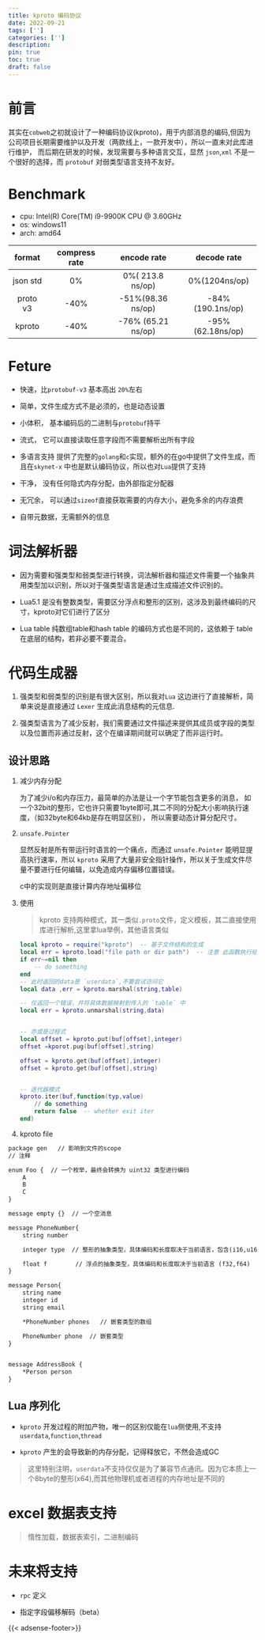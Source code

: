 ```yaml
---
title: kproto 编码协议
date: 2022-09-21
tags: ['']
categories: ['']
description: 
pin: true
toc: true
draft: false
---
```


# 前言

其实在`cobweb`之初就设计了一种编码协议(kproto)，用于内部消息的编码,但因为公司项目长期需要维护以及开发（两款线上，一款开发中），所以一直未对此库进行维护，
而后期在研发的时候，发现需要与多种语言交互，显然 `json`,`xml` 不是一个很好的选择，而 `protobuf` 对弱类型语言支持不友好。

# Benchmark

- cpu: Intel(R) Core(TM) i9-9900K CPU @ 3.60GHz
- os: windows11
- arch: amd64

format|compress rate|encode rate|decode rate
|:-:|:-:|:-:|:-:|
json std|0%|0%( 213.8 ns/op)|0%(1204ns/op)
proto v3|-40%|-51%(98.36 ns/op)|-84%(190.1ns/op)
kproto|-40%|-76% (65.21 ns/op)|-95%(62.18ns/op)

<!--more-->

# Feture

+ 快速，比`protobuf-v3` 基本高出 `20%`左右

+ 简单，文件生成方式不是必须的，也是动态设置

+ 小体积， 基本编码后的二进制与`protobuf`持平

+ 流式， 它可以直接读取任意字段而不需要解析出所有字段

+ 多语言支持 提供了完整的`golang`和`c`实现，额外的在go中提供了文件生成，而且在`skynet-x` 中也是默认编码协议，所以也对`Lua`提供了支持

+ 干净， 没有任何隐式内存分配，由外部指定分配器

+ 无冗余， 可以通过`sizeof`直接获取需要的内存大小，避免多余的内存浪费

+ 自带元数据，无需额外的信息

# 词法解析器

+ 因为需要和强类型和弱类型进行转换，词法解析器和描述文件需要一个抽象共用类型加以识别，所以对于强类型语言是通过生成描述文件识别的。

+ Lua5.1 是没有整数类型，需要区分浮点和整形的区别，这涉及到最终编码的尺寸，kproto对它们进行了区分

+ Lua table 纯数组table和hash table 的编码方式也是不同的，这依赖于 table 在底层的结构，若非必要不要混合。


# 代码生成器
    
1. 强类型和弱类型的识别是有很大区别，所以我对`Lua` 这边进行了直接解析，简单来说是直接通过 `Lexer` 生成此消息结构的元信息.

2. 强类型语言为了减少反射，我们需要通过文件描述来提供其成员或字段的类型以及位置而非通过反射，这个在编译期间就可以确定了而非运行时。



## 设计思路

1. 减少内存分配

    为了减少i/o和内存压力，最简单的办法是让一个字节能包含更多的消息， 如一个32bit的整形，它也许只需要1byte即可,其二不同的分配大小影响执行速度，（如32byte和64kb是存在明显区别），
    所以需要动态计算分配尺寸。

2. `unsafe.Pointer`
    
    显然反射是所有带运行时语言的一个痛点，而通过 `unsafe.Pointer` 能明显提高执行速率，所以 `kproto` 采用了大量非安全指针操作，所以关于生成文件尽量不要进行任何编辑，以免造成内存偏移位置错误。

    c中的实现则是直接计算内存地址偏移位


3. 使用

    > kproto 支持两种模式，其一类似`.proto`文件，定义模板，其二直接使用库进行解析,这里拿lua举例，其他语言类似

    ```lua
    local kproto = require("kproto")  -- 基于文件结构的生成
    local err = kproto.load("file path or dir path")  -- 注意 此函数执行结果在当前节点是共享的，所以只需要加载一次，并返回一个错误（string）
    if err~=nil then
        -- do something
    end
    -- 此时返回的data是 `userdata`,不要尝试访问它
    local data ,err = kproto.marshal(string,table)

    -- 仅返回一个错误，并将具体数据映射到传入的 `table` 中
    local err = kproto.unmarshal(string,data)  


    -- 亦或是过程式
    local offset = kproto.put(buf[offset],integer)
    offset =kporot.pug(buf[offset],string)

    offset = kproto.get(buf[offset],integer)
    offset = kproto.get(buf[offset],string)


    -- 迭代器模式
    kproto.iter(buf,function(typ,value)
        // do something
        return false  -- whether exit iter
    end)


    ```


4. kproto file

```txt
package gen   // 影响到文件的scope
// 注释

enum Foo {  // 一个枚举，最终会转换为 uint32 类型进行编码
    A 
    B
    C
}

message empty {}  // 一个空消息

message PhoneNumber{  
    string number 

    integer type  // 整形的抽象类型，具体编码和长度取决于当前语言，包含(i16,u16,i32,u32,i64,u64)

    float f        // 浮点的抽象类型，具体编码和长度取决于当前语言 (f32,f64)
}

message Person{
    string name 
    integer id 
    string email

    *PhoneNumber phones   // 嵌套类型的数组

    PhoneNumber phone  // 嵌套类型
}


message AddressBook {
    *Person person 
}
```


## Lua 序列化

- `kproto` 开发过程的附加产物，唯一的区别仅能在`lua`侧使用,不支持`userdata`,`function`,`thread`

- `kproto` 产生的会导致新的内存分配，记得释放它，不然会造成GC

> 这里特别注明，`userdata`不支持仅仅是为了兼容节点通讯。因为它本质上一个8byte的整形(x64),而其他物理机或者进程的内存地址是不同的



# excel 数据表支持 
> 惰性加载，数据表索引，二进制编码


# 未来将支持

+ `rpc` 定义

+ 指定字段偏移解码（beta）


{{< adsense-footer>}}
